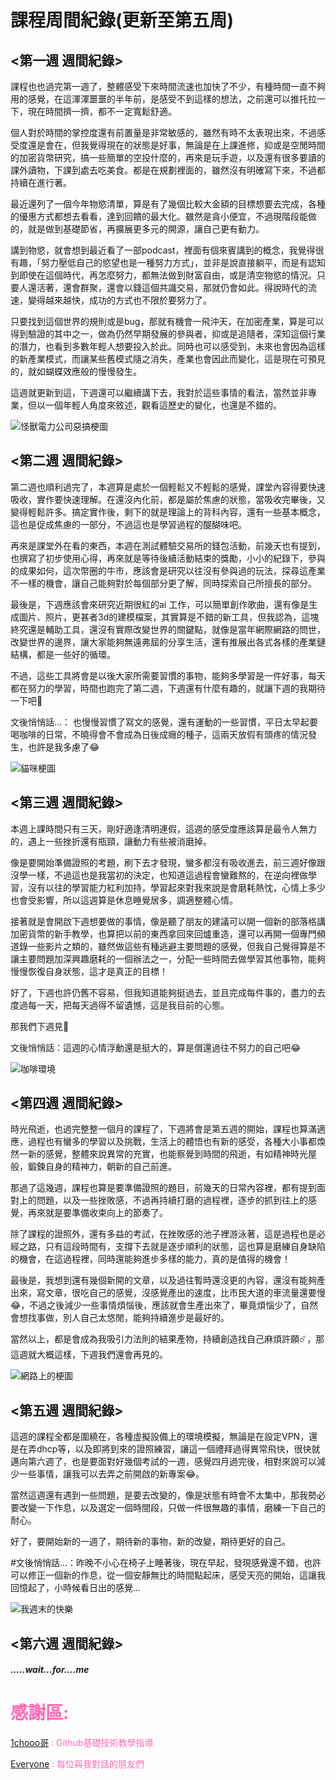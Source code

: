 # 課程周間紀錄(更新至第五周)


## <第一週 週間紀錄>

課程也也過完第一週了，整體感受下來時間流速也加快了不少，有種時間一直不夠用的感覺，在這渾渾噩噩的半年前，是感受不到這樣的想法，之前還可以推托拉一下，現在時間擠一擠，都不一定寬鬆舒適。

個人對於時間的掌控度還有前置量是非常敏感的，雖然有時不太表現出來，不過感受度還是會在，但我覺得現在的狀態是好事，無論是在上課進修，抑或是空閒時間的加密貨幣研究，搞一些簡單的空投什麼的，再來是玩手遊，以及還有很多要讀的課外讀物，下課到處去吃美食。都是在規劃裡面的，雖然沒有明確寫下來，不過都持續在進行著。

最近還列了一個今年物慾清單，算是有了幾個比較大金額的目標想要去完成，各種的優惠方式都想去看看，達到回饋的最大化。雖然是貪小便宜，不過現階段能做的，就是做到基礎節省，再擴展更多元的開源，讓自己更有動力。
 
講到物慾，就會想到最近看了一部podcast，裡面有個來賓講到的概念，我覺得很有趣，「努力壓低自己的慾望也是一種努力方式」，並非是說直接躺平，而是有認知到即使在這個時代，再怎麼努力，都無法做到財富自由，或是清空物慾的情況。只要人還活著，還會群聚，還會以錢這個共識交易，那就仍會如此。得說時代的流速，變得越來越快，成功的方式也不限於要努力了。

只要找到這個世界的規則或是bug，那就有機會一飛沖天，在加密產業，算是可以得到驗證的其中之一，做為仍然早期發展的參與者，抑或是追隨者，深知這個行業的潛力，也看到多數年輕人想要投入於此。同時也可以感受到，未來也會因為這樣的新產業模式，而讓某些舊模式隨之消失，產業也會因此而變化，這是現在可預見的，就如蝴蝶效應般的慢慢發生。

這週就更新到這，下週還可以繼續講下去，我對於這些事情的看法，當然並非專業，但以一個年輕人角度來敘述，觀看這歷史的變化，也還是不錯的。


![怪獸電力公司惡搞梗圖](https://scontent.ftpe8-1.fna.fbcdn.net/v/t39.30808-6/434216936_2625373557631360_4982060466354750275_n.jpg?_nc_cat=105&ccb=1-7&_nc_sid=5f2048&_nc_ohc=pGN_T5nY4EYAX8XiQkg&_nc_ht=scontent.ftpe8-1.fna&oh=00_AfCOY3ZYVk4EX4s1BFPZT0UXUENWxQ763HzSp09-t_sddg&oe=66106DBB)



## <第二週 週間紀錄>


第二週也順利過完了，本週算是處於一個輕鬆又不輕鬆的感覺，課堂內容得要快速吸收，實作要快速理解。在還沒內化前，都是屬於焦慮的狀態，當吸收完畢後，又變得輕鬆許多。搞定實作後，剩下的就是理論上的背科內容，還有一些基本概念，這也是促成焦慮的一部分，不過這也是學習過程的醍醐味吧。

再來是課堂外在看的東西，本週在測試體驗交易所的錢包活動，前幾天也有提到，也撰寫了初步使用心得，再來就是等待後續活動結束的獎勵，小小的紀錄下，參與的成果如何，這次幣圈的牛市，應該會是研究以往沒有參與過的玩法，探尋這產業不一樣的機會，讓自己能夠對於每個部分更了解，同時探索自己所擅長的部分。

最後是，下週應該會來研究近期很紅的ai 工作，可以簡單創作歌曲，還有像是生成圖片、照片，更甚者3d的建模檔案，其實算是不錯的新工具，但我認為，這塊終究還是輔助工具，還沒有實際改變世界的關鍵點，就像是當年網際網路的問世，改變世界的邊界，讓大家能夠無遠弗屆的分享生活，還有推展出各式各樣的產業鏈結構，都是一些好的循環。

不過，這些工具將會是以後大家所需要習慣的事物，能夠多學習是一件好事，每天都在努力的學習，時間也跑完了第二週，下週還有什麼有趣的，就讓下週的我期待一下吧👀  

文後悄悄話...：
也慢慢習慣了寫文的感覺，還有運動的一些習慣，平日太早起要喝咖啡的日常，不曉得會不會成為日後成癮的種子，這兩天放假有頭疼的情況發生，也許是我多慮了😂

![貓咪梗圖](https://scontent.ftpe8-3.fna.fbcdn.net/v/t39.30808-6/432218310_2630444653790917_7940554612070756562_n.jpg?stp=dst-jpg_p843x403&_nc_cat=111&ccb=1-7&_nc_sid=5f2048&_nc_ohc=Dqwgm3SGAJIAX-WU92s&_nc_ht=scontent.ftpe8-3.fna&oh=00_AfAE5femN2bnrAEVU08MmVEzlyBuNt6crIfPiy-QRXx65A&oe=661072F7)



## <第三週 週間紀錄>


本週上課時間只有三天，剛好適逢清明連假，這週的感受度應該算是最令人無力的，遇上一些挫折還有瓶頸，讓動力有些被消磨掉。

像是要開始準備證照的考題，刷下去才發現，蠻多都沒有吸收進去，前三週好像跟沒學一樣，不過這也是我當初的決定，也知道這過程會蠻難熬的，在逆向裡做學習，沒有以往的學習能力紅利加持，學習起來對我來說是會磨耗熱忱，心情上多少也會受影響，所以這週算是休息睡覺居多，調適整體心情。

接著就是會開啟下週想要做的事情，像是聽了朋友的建議可以開一個新的部落格講加密貨幣的新手教學，也算把以前的東西拿回來回爐重造，還可以再開一個專門頻道錄一些影片之類的，雖然做這些有種逃避主要問題的感覺，但我自己覺得算是不讓主要問題加深興趣磨耗的一個辦法之一，分配一些時間去做學習其他事物，能夠慢慢恢復自身狀態，這才是真正的目標！
  
好了，下週也許仍舊不容易，但我知道能夠挺過去，並且完成每件事的，盡力的去度過每一天，把每天過得不留遺憾，這是我目前的心態。

那我們下週見👀

文後悄悄話：這週的心情浮動還是挺大的，算是償還過往不努力的自己吧😂

![咖啡環境](https://scontent.ftpe7-4.fna.fbcdn.net/v/t39.30808-6/435273784_2635344993300883_4984375405828142235_n.jpg?stp=dst-jpg_p843x403&_nc_cat=107&ccb=1-7&_nc_sid=5f2048&_nc_ohc=qp77CoHMSxYAb6VmsNO&_nc_ht=scontent.ftpe7-4.fna&oh=00_AfB2FluY4AHGttWZplbGg6ZCCls51zLbcPsLfZ8kZawBaw&oe=66199830)



## <第四週 週間紀錄>


時光飛逝，也過完整整一個月的課程了，下週將會是第五週的開始，課程也算滿適應，過程也有蠻多的學習以及挑戰，生活上的體悟也有新的感受，各種大小事都煥然一新的感覺，整體來說異常的充實，也能察覺到時間的飛逝，有如精神時光屋般，鍛鍊自身的精神力，朝新的自己前進。

那過了這幾週，課程也算是要準備證照的題目，前幾天的日常內容裡，都有提到面對上的問題，以及一些挫敗感，不過再持續打磨的過程裡，逐步的抓到往上的感覺，再來就是要準備收束向上的節奏了。
  
除了課程的證照外，還有多益的考試，在挫敗感的池子裡游泳著，這是過程也是必經之路，只有這段時間有，支撐下去就是逐步順利的狀態，這也算是磨練自身缺陷的機會，在這過程裡，同時還能夠進步多樣的能力，真的是值得的機會！

最後是，我想到還有幾個新開的文章，以及過往暫時還沒更的內容，還沒有能夠產出來，寫文章，很吃自己的感覺，沒感覺產出的速度，比市民大道的車流量還要慢😂，不過之後減少一些事情煩惱後，應該就會生產出來了，畢竟煩惱少了，自然會想找事做，別人自己太悠閒，能夠持續進步是最好的。

當然以上，都是會成為我吸引力法則的結果產物，持續創造找自己麻煩許願☄️，那這週就大概這樣，下週我們還會再見的。

![網路上的梗圖](https://scontent.ftpe7-4.fna.fbcdn.net/v/t39.30808-6/436210439_2640327632802619_4830234020499699089_n.jpg?_nc_cat=107&ccb=1-7&_nc_sid=5f2048&_nc_ohc=Qpc-79nS2fkAb5hQ_M-&_nc_ht=scontent.ftpe7-4.fna&oh=00_AfAo6DpESSA8WGKfOqWN4Ds1kXlkwjslwkGA_LD0yPdA3A&oe=6621CA0E)



## <第五週 週間紀錄>


這週的課程全都是圍繞在，各種虛擬設備上的環境模擬，無論是在設定VPN，還是在弄dhcp等，以及即將到來的證照練習，讓這一個禮拜過得異常飛快，很快就邁向第六週了，也是要面對好幾個考試的一週，感覺四月過完後，相對來說可以減少一些事情，讓我可以去弄之前開啟的新專案😂。
  
當然這週還有遇到一些問題，是要去改變的，像是狀態有時會不太集中，那我勢必要改變一下作息，以及選定一個時間段，只做一件很無趣的事情，磨練一下自己的耐心。

好了，要開始新的一週了，期待新的事物，新的改變，期待更好的自己。
  
#文後悄悄話...：昨晚不小心在椅子上睡著後，現在早起，發現感覺還不錯，也許可以修正一個新的作息，從一個安靜無比的時間點起床，感受天亮的開始，這讓我回憶起了，小時候看日出的感覺...

![我週末的快樂](https://scontent.ftpe7-1.fna.fbcdn.net/v/t39.30808-6/439082477_2645336685635047_511771777371775425_n.jpg?stp=dst-jpg_p843x403&_nc_cat=110&ccb=1-7&_nc_sid=5f2048&_nc_ohc=vn8-55odbjcAb5VeaCM&_nc_oc=AdgyB8sH5psXP_SdDfsaIPCm0tAO7L--pDq3ls4Sc2qCcMXc-kev5FwofwtM1Eoz-_nskq3AfVBaP-ZkSQXkcHu0&_nc_ht=scontent.ftpe7-1.fna&oh=00_AfDPmleMse-5y_N5CNTtFEH_BUFAB3hb89-1Tw1VQ24Y5w&oe=662C0DAB)


## <第六週 週間紀錄>


##### .....wait...for....me







<font color = hotpink>




#  感謝區:  

[1chooo哥](https://github.com/1chooo/1chooo.com) : Github基礎技術教學指導

[Everyone]() : 每位與我對話的朋友們